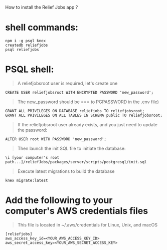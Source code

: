How to install the Relief Jobs app ?

# shell commands:

```
npm i -g psql knex
createdb reliefjobs
psql reliefjobs
```

# PSQL shell:

> A reliefjobsroot user is required, let's create one

```
CREATE USER reliefjobsroot WITH ENCRYPTED PASSWORD 'new_password';
```

> The new_password should be === to PGPASSWORD in the .env file)

```
GRANT ALL PRIVILEGES ON DATABASE reliefjobs TO reliefjobsroot;
GRANT ALL PRIVILEGES ON ALL TABLES IN SCHEMA public TO reliefjobsroot;
```

> If the reliefjobsroot user already exists, and you just need to update the password:

```
ALTER USER root WITH PASSWORD 'new_password';
```

> Then launch the init SQL file to initiate the database:

```
\i [your computer's root path...]/reliefJobs/packages/server/scripts/postgresql/init.sql
```

> Execute latest migrations to build the database

```
knex migrate:latest
```

# Add the following to your computer's AWS credentials files

> This file is located in ~/.aws/credentials for Linux, Unix, and macOS

```
[reliefjobs]
aws_access_key_id=<YOUR_AWS_ACCESS_KEY_ID>
aws_secret_access_key=<YOUR_AWS_SECRET_ACCESS_KEY>
```
